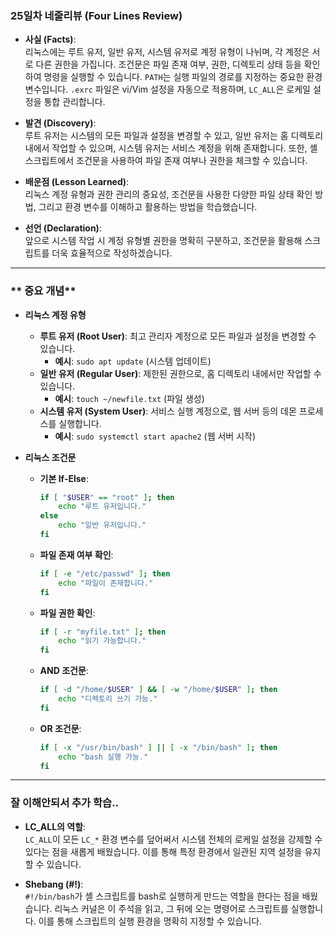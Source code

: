 ### **25일차 네줄리뷰 (Four Lines Review)**

- **사실 (Facts)**:  
  리눅스에는 루트 유저, 일반 유저, 시스템 유저로 계정 유형이 나뉘며, 각 계정은 서로 다른 권한을 가집니다. 조건문은 파일 존재 여부, 권한, 디렉토리 상태 등을 확인하여 명령을 실행할 수 있습니다. `PATH`는 실행 파일의 경로를 지정하는 중요한 환경 변수입니다. `.exrc` 파일은 vi/Vim 설정을 자동으로 적용하며, `LC_ALL`은 로케일 설정을 통합 관리합니다.

- **발견 (Discovery)**:  
  루트 유저는 시스템의 모든 파일과 설정을 변경할 수 있고, 일반 유저는 홈 디렉토리 내에서 작업할 수 있으며, 시스템 유저는 서비스 계정을 위해 존재합니다. 또한, 셸 스크립트에서 조건문을 사용하여 파일 존재 여부나 권한을 체크할 수 있습니다.

- **배운점 (Lesson Learned)**:  
  리눅스 계정 유형과 권한 관리의 중요성, 조건문을 사용한 다양한 파일 상태 확인 방법, 그리고 환경 변수를 이해하고 활용하는 방법을 학습했습니다.

- **선언 (Declaration)**:  
  앞으로 시스템 작업 시 계정 유형별 권한을 명확히 구분하고, 조건문을 활용해 스크립트를 더욱 효율적으로 작성하겠습니다.

---

### ** 중요 개념**

- **리눅스 계정 유형**
  - **루트 유저 (Root User)**: 최고 관리자 계정으로 모든 파일과 설정을 변경할 수 있습니다.  
    - **예시**: `sudo apt update` (시스템 업데이트)
  - **일반 유저 (Regular User)**: 제한된 권한으로, 홈 디렉토리 내에서만 작업할 수 있습니다.  
    - **예시**: `touch ~/newfile.txt` (파일 생성)
  - **시스템 유저 (System User)**: 서비스 실행 계정으로, 웹 서버 등의 데몬 프로세스를 실행합니다.  
    - **예시**: `sudo systemctl start apache2` (웹 서버 시작)

- **리눅스 조건문**
  - **기본 If-Else**: 
    ```bash
    if [ "$USER" == "root" ]; then
        echo "루트 유저입니다."
    else
        echo "일반 유저입니다."
    fi
    ```
  - **파일 존재 여부 확인**:
    ```bash
    if [ -e "/etc/passwd" ]; then
        echo "파일이 존재합니다."
    fi
    ```
  - **파일 권한 확인**:
    ```bash
    if [ -r "myfile.txt" ]; then
        echo "읽기 가능합니다."
    fi
    ```
  - **AND 조건문**:
    ```bash
    if [ -d "/home/$USER" ] && [ -w "/home/$USER" ]; then
        echo "디렉토리 쓰기 가능."
    fi
    ```
  - **OR 조건문**:
    ```bash
    if [ -x "/usr/bin/bash" ] || [ -x "/bin/bash" ]; then
        echo "bash 실행 가능."
    fi
    ```

---

### **잘 이해안되서 추가 학습..**

- **LC_ALL의 역할**:  
  `LC_ALL`이 모든 `LC_*` 환경 변수를 덮어써서 시스템 전체의 로케일 설정을 강제할 수 있다는 점을 새롭게 배웠습니다. 이를 통해 특정 환경에서 일관된 지역 설정을 유지할 수 있습니다.
  
- **Shebang (#!)**:  
  `#!/bin/bash`가 셸 스크립트를 bash로 실행하게 만드는 역할을 한다는 점을 배웠습니다. 리눅스 커널은 이 주석을 읽고, 그 뒤에 오는 명령어로 스크립트를 실행합니다. 이를 통해 스크립트의 실행 환경을 명확히 지정할 수 있습니다.
